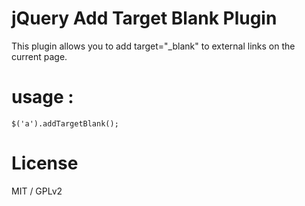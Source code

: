 jQuery Add Target Blank Plugin
==============================

 This plugin allows you to add target="_blank" to external links on the current page.

#  usage : 

    $('a').addTargetBlank();

# License

 MIT / GPLv2